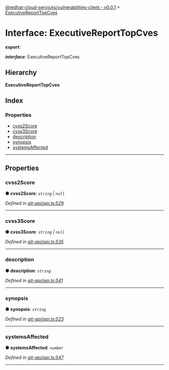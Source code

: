 [@redhat-cloud-services/vulnerabilities-client - v0.0.1](../README.md) > [ExecutiveReportTopCves](../interfaces/executivereporttopcves.md)

# Interface: ExecutiveReportTopCves

*__export__*: 

*__interface__*: ExecutiveReportTopCves

## Hierarchy

**ExecutiveReportTopCves**

## Index

### Properties

* [cvss2Score](executivereporttopcves.md#cvss2score)
* [cvss3Score](executivereporttopcves.md#cvss3score)
* [description](executivereporttopcves.md#description)
* [synopsis](executivereporttopcves.md#synopsis)
* [systemsAffected](executivereporttopcves.md#systemsaffected)

---

## Properties

<a id="cvss2score"></a>

###  cvss2Score

**● cvss2Score**: *`string` \| `null`*

*Defined in [git-api/api.ts:529](https://github.com/RedHatInsights/javascript-clients/blob/master/packages/vulnerabilities/git-api/api.ts#L529)*

___
<a id="cvss3score"></a>

###  cvss3Score

**● cvss3Score**: *`string` \| `null`*

*Defined in [git-api/api.ts:535](https://github.com/RedHatInsights/javascript-clients/blob/master/packages/vulnerabilities/git-api/api.ts#L535)*

___
<a id="description"></a>

###  description

**● description**: *`string`*

*Defined in [git-api/api.ts:541](https://github.com/RedHatInsights/javascript-clients/blob/master/packages/vulnerabilities/git-api/api.ts#L541)*

___
<a id="synopsis"></a>

###  synopsis

**● synopsis**: *`string`*

*Defined in [git-api/api.ts:523](https://github.com/RedHatInsights/javascript-clients/blob/master/packages/vulnerabilities/git-api/api.ts#L523)*

___
<a id="systemsaffected"></a>

###  systemsAffected

**● systemsAffected**: *`number`*

*Defined in [git-api/api.ts:547](https://github.com/RedHatInsights/javascript-clients/blob/master/packages/vulnerabilities/git-api/api.ts#L547)*

___

